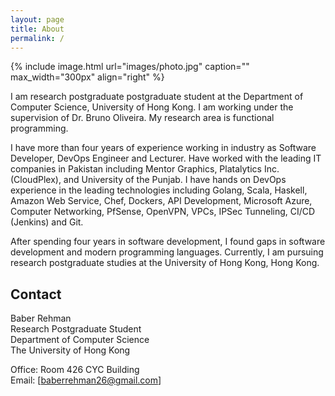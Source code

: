 ```yaml
---
layout: page
title: About
permalink: /
---
```


{% include image.html url="images/photo.jpg" caption="" max_width="300px" align="right" %}

I am research postgraduate postgraduate student at the Department of Computer Science, University of Hong Kong. I am working under the supervision of Dr. Bruno Oliveira.
My research area is functional programming.

I have more than four years of experience working in industry as Software Developer, DevOps Engineer and Lecturer. Have worked with the leading IT companies in Pakistan including Mentor Graphics, Platalytics Inc. (CloudPlex), and University of the Punjab. I have hands on DevOps experience in the leading technologies including Golang, Scala, Haskell, Amazon Web Service, Chef, Dockers, API Development, Microsoft Azure, Computer Networking, PfSense, OpenVPN, VPCs, IPSec Tunneling, CI/CD (Jenkins) and Git.

After spending four years in software development, I found gaps in software development and modern programming languages. Currently, I am pursuing research postgraduate studies at the University of Hong Kong, Hong Kong. 


## Contact

Baber Rehman <br />
Research Postgraduate Student <br />
Department of Computer Science<br />
The University of Hong Kong<br />

Office: Room 426 CYC Building<br />
Email: [baberrehman26@gmail.com]